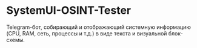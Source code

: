 # SystemUI-OSINT-Tester
Telegram-бот, собирающий и отображающий системную информацию (CPU, RAM, сеть, процессы и т.д.) в виде текста и визуальной блок-схемы.
